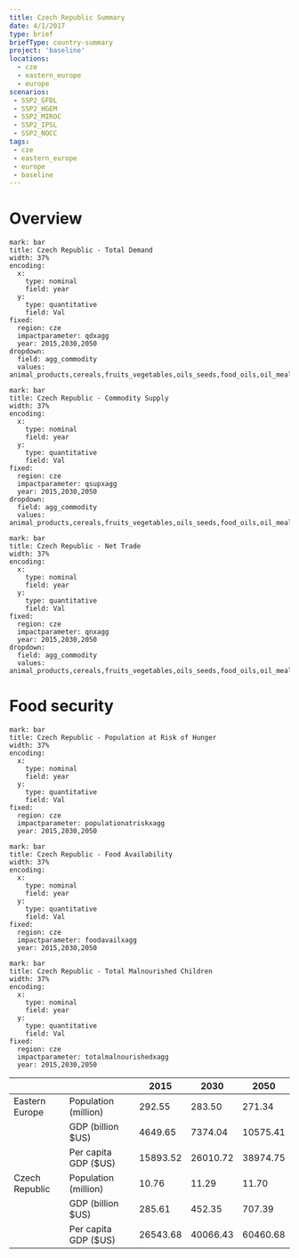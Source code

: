 ```yaml
---
title: Czech Republic Summary
date: 4/1/2017
type: brief
briefType: country-summary
project: 'baseline'
locations:
  - cze
  - eastern_europe
  - europe
scenarios:
 - SSP2_GFDL
 - SSP2_HGEM
 - SSP2_MIROC
 - SSP2_IPSL
 - SSP2_NOCC
tags:
 - cze
 - eastern_europe
 - europe
 - baseline
---
```

# Overview 

```chart
mark: bar
title: Czech Republic - Total Demand
width: 37%
encoding:
  x:
    type: nominal
    field: year
  y:
    type: quantitative
    field: Val
fixed:
  region: cze
  impactparameter: qdxagg
  year: 2015,2030,2050
dropdown:
  field: agg_commodity
  values: animal_products,cereals,fruits_vegetables,oils_seeds,food_oils,oil_meals,other,pulses,roots_tubers,sugar
```

```chart
mark: bar
title: Czech Republic - Commodity Supply
width: 37%
encoding:
  x:
    type: nominal
    field: year
  y:
    type: quantitative
    field: Val
fixed:
  region: cze
  impactparameter: qsupxagg
  year: 2015,2030,2050
dropdown:
  field: agg_commodity
  values: animal_products,cereals,fruits_vegetables,oils_seeds,food_oils,oil_meals,other,pulses,roots_tubers,sugar
```

```chart
mark: bar
title: Czech Republic - Net Trade
width: 37%
encoding:
  x:
    type: nominal
    field: year
  y:
    type: quantitative
    field: Val
fixed:
  region: cze
  impactparameter: qnxagg
  year: 2015,2030,2050
dropdown:
  field: agg_commodity
  values: animal_products,cereals,fruits_vegetables,oils_seeds,food_oils,oil_meals,other,pulses,roots_tubers,sugar
```

# Food security

```chart
mark: bar
title: Czech Republic - Population at Risk of Hunger
width: 37%
encoding:
  x:
    type: nominal
    field: year
  y:
    type: quantitative
    field: Val
fixed:
  region: cze
  impactparameter: populationatriskxagg
  year: 2015,2030,2050
```

```chart
mark: bar
title: Czech Republic - Food Availability
width: 37%
encoding:
  x:
    type: nominal
    field: year
  y:
    type: quantitative
    field: Val
fixed:
  region: cze
  impactparameter: foodavailxagg
  year: 2015,2030,2050
```

```chart
mark: bar
title: Czech Republic - Total Malnourished Children
width: 37%
encoding:
  x:
    type: nominal
    field: year
  y:
    type: quantitative
    field: Val
fixed:
  region: cze
  impactparameter: totalmalnourishedxagg
  year: 2015,2030,2050
```

|   |   | 2015 | 2030 | 2050 |
|---|---|---|---|---|
| Eastern Europe | Population (million) | 292.55 | 283.50 | 271.34 |
|  | GDP (billion $US) | 4649.65 | 7374.04 | 10575.41 |
|  | Per capita GDP ($US) | 15893.52 | 26010.72 | 38974.75 |
| Czech Republic | Population (million) | 10.76 | 11.29 | 11.70 |
|  | GDP (billion $US) | 285.61 | 452.35 | 707.39 |
|  | Per capita GDP ($US) | 26543.68| 40066.43| 60460.68|